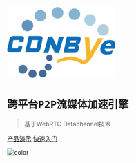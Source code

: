 <img width="250" src="pics/cdnbye.png" alt="cdnbye logo">

# `跨平台P2P流媒体加速引擎`

> 基于WebRTC Datachannel技术

[产品演示](https://demo.cdnbye.com/)
[快速入门](/README.md)

<!-- 背景色 -->

![color](#00C5CD)



